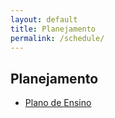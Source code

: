 ```yaml
---
layout: default
title: Planejamento
permalink: /schedule/
---
```

## Planejamento

* [Plano de Ensino](/assets/planejamento/plano-de-ensino.pdf)